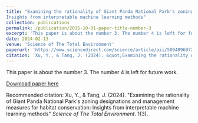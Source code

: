 ```yaml
---
title: "Examining the rationality of Giant Panda National Park's zoning designations and management measures for habitat conservation
Insights from interpretable machine learning methods"
collection: publications
permalink: /publication/2015-10-01-paper-title-number-3
excerpt: 'This paper is about the number 3. The number 4 is left for future work.'
date: 2024-02-13
venue: 'Science of The Total Environment'
paperurl: 'https://www.sciencedirect.com/science/article/pii/S0048969724010945'
citation: 'Xu, Y., & Tang, J. (2024). &quot;Examining the rationality of Giant Panda National Park's zoning designations and management measures for habitat conservation: Insights from interpretable machine learning methods.&quot; <i>Science of The Total Environment</i>. 1(3).'
---
```

This paper is about the number 3. The number 4 is left for future work.

[Download paper here](http://academicpages.github.io/files/paper3.pdf)

Recommended citation: Xu, Y., & Tang, J. (2024). "Examining the rationality of Giant Panda National Park's zoning designations and management measures for habitat conservation: Insights from interpretable machine learning methods" <i>Science of The Total Environment</i>. 1(3).
